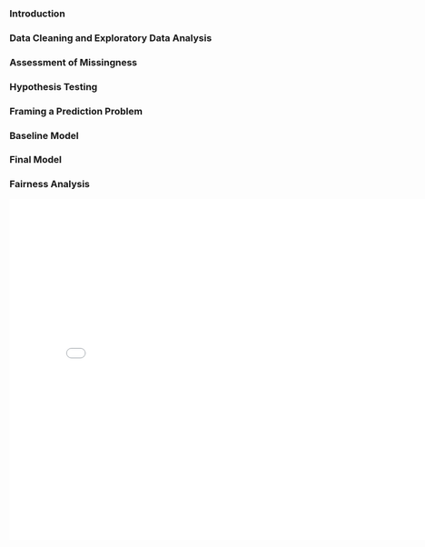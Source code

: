 <body>
  <h3>Introduction</h3>
  <h3>Data Cleaning and Exploratory Data Analysis</h3>
  <h3>Assessment of Missingness</h3>
  <h3>Hypothesis Testing</h3>
  <h3>Framing a Prediction Problem</h3>
  <h3>Baseline Model</h3>
  <h3>Final Model</h3>
  <h3>Fairness Analysis</h3>
</body>

<iframe
    src="plots/plot_1.html"
    width="800"
    height="600"
    frameborder="0"
></iframe>
